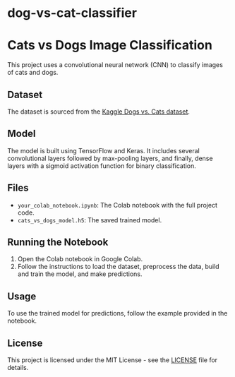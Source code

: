 # dog-vs-cat-classifier
# Cats vs Dogs Image Classification

This project uses a convolutional neural network (CNN) to classify images of cats and dogs.

## Dataset

The dataset is sourced from the [Kaggle Dogs vs. Cats dataset](https://www.kaggle.com/c/dogs-vs-cats/data).

## Model

The model is built using TensorFlow and Keras. It includes several convolutional layers followed by max-pooling layers, and finally, dense layers with a sigmoid activation function for binary classification.

## Files

- `your_colab_notebook.ipynb`: The Colab notebook with the full project code.
- `cats_vs_dogs_model.h5`: The saved trained model.

## Running the Notebook

1. Open the Colab notebook in Google Colab.
2. Follow the instructions to load the dataset, preprocess the data, build and train the model, and make predictions.

## Usage

To use the trained model for predictions, follow the example provided in the notebook.

## License

This project is licensed under the MIT License - see the [LICENSE](LICENSE) file for details.

